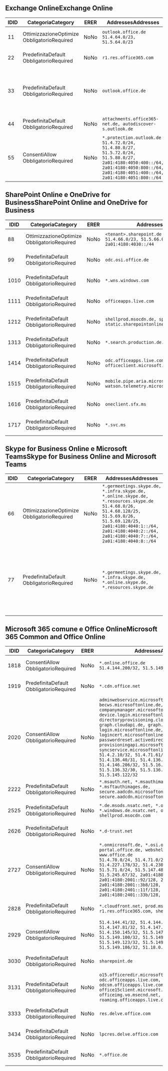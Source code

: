 <!--THIS FILE IS AUTOMATICALLY GENERATED. MANUAL CHANGES WILL BE OVERWRITTEN.-->
<!--Please contact the Office 365 Endpoints team with any questions.-->
<!--Germany endpoints version 2020070800-->
<!--File generated 2020-10-08 15:23:04.8940-->

## <a name="exchange-online"></a><span data-ttu-id="839e9-101">Exchange Online</span><span class="sxs-lookup"><span data-stu-id="839e9-101">Exchange Online</span></span>

<span data-ttu-id="839e9-102">ID</span><span class="sxs-lookup"><span data-stu-id="839e9-102">ID</span></span> | <span data-ttu-id="839e9-103">Categoria</span><span class="sxs-lookup"><span data-stu-id="839e9-103">Category</span></span> | <span data-ttu-id="839e9-104">ER</span><span class="sxs-lookup"><span data-stu-id="839e9-104">ER</span></span> | <span data-ttu-id="839e9-105">Addresses</span><span class="sxs-lookup"><span data-stu-id="839e9-105">Addresses</span></span> | <span data-ttu-id="839e9-106">Porte</span><span class="sxs-lookup"><span data-stu-id="839e9-106">Ports</span></span>
-- | -------------------- | -- | ----------------------------------------------------------------------------------------------------------------------------------------------------------------------------------------- | -------------------------------
<span data-ttu-id="839e9-107">1</span><span class="sxs-lookup"><span data-stu-id="839e9-107">1</span></span> | <span data-ttu-id="839e9-108">Ottimizzazione</span><span class="sxs-lookup"><span data-stu-id="839e9-108">Optimize</span></span><BR><span data-ttu-id="839e9-109">Obbligatorio</span><span class="sxs-lookup"><span data-stu-id="839e9-109">Required</span></span> | <span data-ttu-id="839e9-110">No</span><span class="sxs-lookup"><span data-stu-id="839e9-110">No</span></span> | `outlook.office.de`<BR>`51.4.64.0/23, 51.5.64.0/23` | <span data-ttu-id="839e9-111">**TCP:** 443, 80</span><span class="sxs-lookup"><span data-stu-id="839e9-111">**TCP:** 443, 80</span></span>
<span data-ttu-id="839e9-112">2</span><span class="sxs-lookup"><span data-stu-id="839e9-112">2</span></span> | <span data-ttu-id="839e9-113">Predefinita</span><span class="sxs-lookup"><span data-stu-id="839e9-113">Default</span></span><BR><span data-ttu-id="839e9-114">Obbligatorio</span><span class="sxs-lookup"><span data-stu-id="839e9-114">Required</span></span> | <span data-ttu-id="839e9-115">No</span><span class="sxs-lookup"><span data-stu-id="839e9-115">No</span></span> | `r1.res.office365.com` | <span data-ttu-id="839e9-116">**TCP:** 443, 80</span><span class="sxs-lookup"><span data-stu-id="839e9-116">**TCP:** 443, 80</span></span>
<span data-ttu-id="839e9-117">3</span><span class="sxs-lookup"><span data-stu-id="839e9-117">3</span></span> | <span data-ttu-id="839e9-118">Predefinita</span><span class="sxs-lookup"><span data-stu-id="839e9-118">Default</span></span><BR><span data-ttu-id="839e9-119">Obbligatorio</span><span class="sxs-lookup"><span data-stu-id="839e9-119">Required</span></span> | <span data-ttu-id="839e9-120">No</span><span class="sxs-lookup"><span data-stu-id="839e9-120">No</span></span> | `outlook.office.de` | <span data-ttu-id="839e9-121">**TCP:** 143, 25, 587, 993, 995</span><span class="sxs-lookup"><span data-stu-id="839e9-121">**TCP:** 143, 25, 587, 993, 995</span></span>
<span data-ttu-id="839e9-122">4</span><span class="sxs-lookup"><span data-stu-id="839e9-122">4</span></span> | <span data-ttu-id="839e9-123">Predefinita</span><span class="sxs-lookup"><span data-stu-id="839e9-123">Default</span></span><BR><span data-ttu-id="839e9-124">Obbligatorio</span><span class="sxs-lookup"><span data-stu-id="839e9-124">Required</span></span> | <span data-ttu-id="839e9-125">No</span><span class="sxs-lookup"><span data-stu-id="839e9-125">No</span></span> | `attachments.office365-net.de, autodiscover-s.outlook.de` | <span data-ttu-id="839e9-126">**TCP:** 443, 80</span><span class="sxs-lookup"><span data-stu-id="839e9-126">**TCP:** 443, 80</span></span>
<span data-ttu-id="839e9-127">5</span><span class="sxs-lookup"><span data-stu-id="839e9-127">5</span></span> | <span data-ttu-id="839e9-128">Consenti</span><span class="sxs-lookup"><span data-stu-id="839e9-128">Allow</span></span><BR><span data-ttu-id="839e9-129">Obbligatorio</span><span class="sxs-lookup"><span data-stu-id="839e9-129">Required</span></span> | <span data-ttu-id="839e9-130">No</span><span class="sxs-lookup"><span data-stu-id="839e9-130">No</span></span> | `*.protection.outlook.de`<BR>`51.4.72.0/24, 51.4.80.0/27, 51.5.72.0/24, 51.5.80.0/27, 2a01:4180:4050:400::/64, 2a01:4180:4050:800::/64, 2a01:4180:4051:400::/64, 2a01:4180:4051:800::/64` | <span data-ttu-id="839e9-131">**TCP:** 25, 443</span><span class="sxs-lookup"><span data-stu-id="839e9-131">**TCP:** 25, 443</span></span>

## <a name="sharepoint-online-and-onedrive-for-business"></a><span data-ttu-id="839e9-132">SharePoint Online e OneDrive for Business</span><span class="sxs-lookup"><span data-stu-id="839e9-132">SharePoint Online and OneDrive for Business</span></span>

<span data-ttu-id="839e9-133">ID</span><span class="sxs-lookup"><span data-stu-id="839e9-133">ID</span></span> | <span data-ttu-id="839e9-134">Categoria</span><span class="sxs-lookup"><span data-stu-id="839e9-134">Category</span></span> | <span data-ttu-id="839e9-135">ER</span><span class="sxs-lookup"><span data-stu-id="839e9-135">ER</span></span> | <span data-ttu-id="839e9-136">Addresses</span><span class="sxs-lookup"><span data-stu-id="839e9-136">Addresses</span></span> | <span data-ttu-id="839e9-137">Porte</span><span class="sxs-lookup"><span data-stu-id="839e9-137">Ports</span></span>
-- | -------------------- | -- | ------------------------------------------------------------------------------ | ----------------
<span data-ttu-id="839e9-138">8</span><span class="sxs-lookup"><span data-stu-id="839e9-138">8</span></span> | <span data-ttu-id="839e9-139">Ottimizzazione</span><span class="sxs-lookup"><span data-stu-id="839e9-139">Optimize</span></span><BR><span data-ttu-id="839e9-140">Obbligatorio</span><span class="sxs-lookup"><span data-stu-id="839e9-140">Required</span></span> | <span data-ttu-id="839e9-141">No</span><span class="sxs-lookup"><span data-stu-id="839e9-141">No</span></span> | `<tenant>.sharepoint.de`<BR>`51.4.66.0/23, 51.5.66.0/23, 2a01:4180:4030::/44` | <span data-ttu-id="839e9-142">**TCP:** 443, 80</span><span class="sxs-lookup"><span data-stu-id="839e9-142">**TCP:** 443, 80</span></span>
<span data-ttu-id="839e9-143">9</span><span class="sxs-lookup"><span data-stu-id="839e9-143">9</span></span> | <span data-ttu-id="839e9-144">Predefinita</span><span class="sxs-lookup"><span data-stu-id="839e9-144">Default</span></span><BR><span data-ttu-id="839e9-145">Obbligatorio</span><span class="sxs-lookup"><span data-stu-id="839e9-145">Required</span></span> | <span data-ttu-id="839e9-146">No</span><span class="sxs-lookup"><span data-stu-id="839e9-146">No</span></span> | `odc.osi.office.de` | <span data-ttu-id="839e9-147">**TCP:** 443, 80</span><span class="sxs-lookup"><span data-stu-id="839e9-147">**TCP:** 443, 80</span></span>
<span data-ttu-id="839e9-148">10</span><span class="sxs-lookup"><span data-stu-id="839e9-148">10</span></span> | <span data-ttu-id="839e9-149">Predefinita</span><span class="sxs-lookup"><span data-stu-id="839e9-149">Default</span></span><BR><span data-ttu-id="839e9-150">Obbligatorio</span><span class="sxs-lookup"><span data-stu-id="839e9-150">Required</span></span> | <span data-ttu-id="839e9-151">No</span><span class="sxs-lookup"><span data-stu-id="839e9-151">No</span></span> | `*.wns.windows.com` | <span data-ttu-id="839e9-152">**TCP:** 443, 80</span><span class="sxs-lookup"><span data-stu-id="839e9-152">**TCP:** 443, 80</span></span>
<span data-ttu-id="839e9-153">11</span><span class="sxs-lookup"><span data-stu-id="839e9-153">11</span></span> | <span data-ttu-id="839e9-154">Predefinita</span><span class="sxs-lookup"><span data-stu-id="839e9-154">Default</span></span><BR><span data-ttu-id="839e9-155">Obbligatorio</span><span class="sxs-lookup"><span data-stu-id="839e9-155">Required</span></span> | <span data-ttu-id="839e9-156">No</span><span class="sxs-lookup"><span data-stu-id="839e9-156">No</span></span> | `officeapps.live.com` | <span data-ttu-id="839e9-157">**TCP:** 443, 80</span><span class="sxs-lookup"><span data-stu-id="839e9-157">**TCP:** 443, 80</span></span>
<span data-ttu-id="839e9-158">12</span><span class="sxs-lookup"><span data-stu-id="839e9-158">12</span></span> | <span data-ttu-id="839e9-159">Predefinita</span><span class="sxs-lookup"><span data-stu-id="839e9-159">Default</span></span><BR><span data-ttu-id="839e9-160">Obbligatorio</span><span class="sxs-lookup"><span data-stu-id="839e9-160">Required</span></span> | <span data-ttu-id="839e9-161">No</span><span class="sxs-lookup"><span data-stu-id="839e9-161">No</span></span> | `shellprod.msocdn.de, spoprod-a.akamaihd.net, static.sharepointonline.com` | <span data-ttu-id="839e9-162">**TCP:** 443, 80</span><span class="sxs-lookup"><span data-stu-id="839e9-162">**TCP:** 443, 80</span></span>
<span data-ttu-id="839e9-163">13</span><span class="sxs-lookup"><span data-stu-id="839e9-163">13</span></span> | <span data-ttu-id="839e9-164">Predefinita</span><span class="sxs-lookup"><span data-stu-id="839e9-164">Default</span></span><BR><span data-ttu-id="839e9-165">Obbligatorio</span><span class="sxs-lookup"><span data-stu-id="839e9-165">Required</span></span> | <span data-ttu-id="839e9-166">No</span><span class="sxs-lookup"><span data-stu-id="839e9-166">No</span></span> | `*.search.production.de.azuretrafficmanager.de` | <span data-ttu-id="839e9-167">**TCP:** 443</span><span class="sxs-lookup"><span data-stu-id="839e9-167">**TCP:** 443</span></span>
<span data-ttu-id="839e9-168">14</span><span class="sxs-lookup"><span data-stu-id="839e9-168">14</span></span> | <span data-ttu-id="839e9-169">Predefinita</span><span class="sxs-lookup"><span data-stu-id="839e9-169">Default</span></span><BR><span data-ttu-id="839e9-170">Obbligatorio</span><span class="sxs-lookup"><span data-stu-id="839e9-170">Required</span></span> | <span data-ttu-id="839e9-171">No</span><span class="sxs-lookup"><span data-stu-id="839e9-171">No</span></span> | `odc.officeapps.live.com, officeclient.microsoft.com` | <span data-ttu-id="839e9-172">**TCP:** 443, 80</span><span class="sxs-lookup"><span data-stu-id="839e9-172">**TCP:** 443, 80</span></span>
<span data-ttu-id="839e9-173">15</span><span class="sxs-lookup"><span data-stu-id="839e9-173">15</span></span> | <span data-ttu-id="839e9-174">Predefinita</span><span class="sxs-lookup"><span data-stu-id="839e9-174">Default</span></span><BR><span data-ttu-id="839e9-175">Obbligatorio</span><span class="sxs-lookup"><span data-stu-id="839e9-175">Required</span></span> | <span data-ttu-id="839e9-176">No</span><span class="sxs-lookup"><span data-stu-id="839e9-176">No</span></span> | `mobile.pipe.aria.microsoft.com, ssw.live.com, watson.telemetry.microsoft.com` | <span data-ttu-id="839e9-177">**TCP:** 443, 80</span><span class="sxs-lookup"><span data-stu-id="839e9-177">**TCP:** 443, 80</span></span>
<span data-ttu-id="839e9-178">16</span><span class="sxs-lookup"><span data-stu-id="839e9-178">16</span></span> | <span data-ttu-id="839e9-179">Predefinita</span><span class="sxs-lookup"><span data-stu-id="839e9-179">Default</span></span><BR><span data-ttu-id="839e9-180">Obbligatorio</span><span class="sxs-lookup"><span data-stu-id="839e9-180">Required</span></span> | <span data-ttu-id="839e9-181">No</span><span class="sxs-lookup"><span data-stu-id="839e9-181">No</span></span> | `oneclient.sfx.ms` | <span data-ttu-id="839e9-182">**TCP:** 443, 80</span><span class="sxs-lookup"><span data-stu-id="839e9-182">**TCP:** 443, 80</span></span>
<span data-ttu-id="839e9-183">17</span><span class="sxs-lookup"><span data-stu-id="839e9-183">17</span></span> | <span data-ttu-id="839e9-184">Predefinita</span><span class="sxs-lookup"><span data-stu-id="839e9-184">Default</span></span><BR><span data-ttu-id="839e9-185">Obbligatorio</span><span class="sxs-lookup"><span data-stu-id="839e9-185">Required</span></span> | <span data-ttu-id="839e9-186">No</span><span class="sxs-lookup"><span data-stu-id="839e9-186">No</span></span> | `*.svc.ms` | <span data-ttu-id="839e9-187">**TCP:** 443, 80</span><span class="sxs-lookup"><span data-stu-id="839e9-187">**TCP:** 443, 80</span></span>

## <a name="skype-for-business-online-and-microsoft-teams"></a><span data-ttu-id="839e9-188">Skype for Business Online e Microsoft Teams</span><span class="sxs-lookup"><span data-stu-id="839e9-188">Skype for Business Online and Microsoft Teams</span></span>

<span data-ttu-id="839e9-189">ID</span><span class="sxs-lookup"><span data-stu-id="839e9-189">ID</span></span> | <span data-ttu-id="839e9-190">Categoria</span><span class="sxs-lookup"><span data-stu-id="839e9-190">Category</span></span> | <span data-ttu-id="839e9-191">ER</span><span class="sxs-lookup"><span data-stu-id="839e9-191">ER</span></span> | <span data-ttu-id="839e9-192">Addresses</span><span class="sxs-lookup"><span data-stu-id="839e9-192">Addresses</span></span> | <span data-ttu-id="839e9-193">Porte</span><span class="sxs-lookup"><span data-stu-id="839e9-193">Ports</span></span>
-- | -------------------- | -- | ----------------------------------------------------------------------------------------------------------------------------------------------------------------------------------------------------------------------------------------------- | --------------------------------------------------
<span data-ttu-id="839e9-194">6</span><span class="sxs-lookup"><span data-stu-id="839e9-194">6</span></span> | <span data-ttu-id="839e9-195">Ottimizzazione</span><span class="sxs-lookup"><span data-stu-id="839e9-195">Optimize</span></span><BR><span data-ttu-id="839e9-196">Obbligatorio</span><span class="sxs-lookup"><span data-stu-id="839e9-196">Required</span></span> | <span data-ttu-id="839e9-197">No</span><span class="sxs-lookup"><span data-stu-id="839e9-197">No</span></span> | `*.germeetings.skype.de, *.infra.skype.de, *.online.skype.de, *.resources.skype.de`<BR>`51.4.68.0/26, 51.4.68.128/25, 51.5.69.0/26, 51.5.69.128/25, 2a01:4180:4040:1::/64, 2a01:4180:4040:2::/64, 2a01:4180:4040:7::/64, 2a01:4180:4040:8::/64` | <span data-ttu-id="839e9-198">**TCP:** 443, 80</span><span class="sxs-lookup"><span data-stu-id="839e9-198">**TCP:** 443, 80</span></span><BR><span data-ttu-id="839e9-199">**UDP:** 3478</span><span class="sxs-lookup"><span data-stu-id="839e9-199">**UDP:** 3478</span></span>
<span data-ttu-id="839e9-200">7</span><span class="sxs-lookup"><span data-stu-id="839e9-200">7</span></span> | <span data-ttu-id="839e9-201">Predefinita</span><span class="sxs-lookup"><span data-stu-id="839e9-201">Default</span></span><BR><span data-ttu-id="839e9-202">Obbligatorio</span><span class="sxs-lookup"><span data-stu-id="839e9-202">Required</span></span> | <span data-ttu-id="839e9-203">No</span><span class="sxs-lookup"><span data-stu-id="839e9-203">No</span></span> | `*.germeetings.skype.de, *.infra.skype.de, *.online.skype.de, *.resources.skype.de` | <span data-ttu-id="839e9-204">**TCP:** 5061, 50000-59999</span><span class="sxs-lookup"><span data-stu-id="839e9-204">**TCP:** 5061, 50000-59999</span></span><BR><span data-ttu-id="839e9-205">**UDP:** 50000-59999</span><span class="sxs-lookup"><span data-stu-id="839e9-205">**UDP:** 50000-59999</span></span>

## <a name="microsoft-365-common-and-office-online"></a><span data-ttu-id="839e9-206">Microsoft 365 comune e Office Online</span><span class="sxs-lookup"><span data-stu-id="839e9-206">Microsoft 365 Common and Office Online</span></span>

<span data-ttu-id="839e9-207">ID</span><span class="sxs-lookup"><span data-stu-id="839e9-207">ID</span></span> | <span data-ttu-id="839e9-208">Categoria</span><span class="sxs-lookup"><span data-stu-id="839e9-208">Category</span></span> | <span data-ttu-id="839e9-209">ER</span><span class="sxs-lookup"><span data-stu-id="839e9-209">ER</span></span> | <span data-ttu-id="839e9-210">Addresses</span><span class="sxs-lookup"><span data-stu-id="839e9-210">Addresses</span></span> | <span data-ttu-id="839e9-211">Porte</span><span class="sxs-lookup"><span data-stu-id="839e9-211">Ports</span></span>
-- | ------------------- | -- | -------------------------------------------------------------------------------------------------------------------------------------------------------------------------------------------------------------------------------------------------------------------------------------------------------------------------------------------------------------------------------------------------------------------------------------------------------------------------------------------------------------------------------------------------------------------------------------------------------------------------- | ----------------
<span data-ttu-id="839e9-212">18</span><span class="sxs-lookup"><span data-stu-id="839e9-212">18</span></span> | <span data-ttu-id="839e9-213">Consenti</span><span class="sxs-lookup"><span data-stu-id="839e9-213">Allow</span></span><BR><span data-ttu-id="839e9-214">Obbligatorio</span><span class="sxs-lookup"><span data-stu-id="839e9-214">Required</span></span> | <span data-ttu-id="839e9-215">No</span><span class="sxs-lookup"><span data-stu-id="839e9-215">No</span></span> | `*.online.office.de`<BR>`51.4.144.200/32, 51.5.149.3/32, 51.18.16.0/23` | <span data-ttu-id="839e9-216">**TCP:** 443</span><span class="sxs-lookup"><span data-stu-id="839e9-216">**TCP:** 443</span></span>
<span data-ttu-id="839e9-217">19</span><span class="sxs-lookup"><span data-stu-id="839e9-217">19</span></span> | <span data-ttu-id="839e9-218">Predefinita</span><span class="sxs-lookup"><span data-stu-id="839e9-218">Default</span></span><BR><span data-ttu-id="839e9-219">Obbligatorio</span><span class="sxs-lookup"><span data-stu-id="839e9-219">Required</span></span> | <span data-ttu-id="839e9-220">No</span><span class="sxs-lookup"><span data-stu-id="839e9-220">No</span></span> | `*.cdn.office.net` | <span data-ttu-id="839e9-221">**TCP:** 443</span><span class="sxs-lookup"><span data-stu-id="839e9-221">**TCP:** 443</span></span>
<span data-ttu-id="839e9-222">20</span><span class="sxs-lookup"><span data-stu-id="839e9-222">20</span></span> | <span data-ttu-id="839e9-223">Consenti</span><span class="sxs-lookup"><span data-stu-id="839e9-223">Allow</span></span><BR><span data-ttu-id="839e9-224">Obbligatorio</span><span class="sxs-lookup"><span data-stu-id="839e9-224">Required</span></span> | <span data-ttu-id="839e9-225">No</span><span class="sxs-lookup"><span data-stu-id="839e9-225">No</span></span> | `adminwebservice.microsoftonline.de, becws.microsoftonline.de, companymanager.microsoftonline.de, device.login.microsoftonline.de, directoryprovisioning.cloudapi.de, graph.cloudapi.de, graph.microsoft.de, login.microsoftonline.de, logincert.microsoftonline.de, pas.cloudapi.de, passwordreset.activedirectory.microsoftazure.de, provisioningapi.microsoftonline.de, syncservice.microsoftonline.de`<BR>`51.4.2.10/32, 51.4.71.61/32, 51.4.136.38/31, 51.4.136.40/31, 51.4.136.42/32, 51.4.146.38/32, 51.4.146.206/32, 51.5.16.7/32, 51.5.71.22/32, 51.5.136.32/30, 51.5.136.36/32, 51.5.145.29/32, 51.5.145.122/32` | <span data-ttu-id="839e9-226">**TCP:** 443, 80</span><span class="sxs-lookup"><span data-stu-id="839e9-226">**TCP:** 443, 80</span></span>
<span data-ttu-id="839e9-227">22</span><span class="sxs-lookup"><span data-stu-id="839e9-227">22</span></span> | <span data-ttu-id="839e9-228">Predefinita</span><span class="sxs-lookup"><span data-stu-id="839e9-228">Default</span></span><BR><span data-ttu-id="839e9-229">Obbligatorio</span><span class="sxs-lookup"><span data-stu-id="839e9-229">Required</span></span> | <span data-ttu-id="839e9-230">No</span><span class="sxs-lookup"><span data-stu-id="839e9-230">No</span></span> | `*.msauth.net, *.msauthimages.de, *.msftauth.net, *.msftauthimages.de, secure.aadcdn.microsoftonline-p.com, secure.aadcdn.microsoftonline-p.de` | <span data-ttu-id="839e9-231">**TCP:** 443, 80</span><span class="sxs-lookup"><span data-stu-id="839e9-231">**TCP:** 443, 80</span></span>
<span data-ttu-id="839e9-232">25</span><span class="sxs-lookup"><span data-stu-id="839e9-232">25</span></span> | <span data-ttu-id="839e9-233">Predefinita</span><span class="sxs-lookup"><span data-stu-id="839e9-233">Default</span></span><BR><span data-ttu-id="839e9-234">Obbligatorio</span><span class="sxs-lookup"><span data-stu-id="839e9-234">Required</span></span> | <span data-ttu-id="839e9-235">No</span><span class="sxs-lookup"><span data-stu-id="839e9-235">No</span></span> | `*.de.msods.nsatc.net, *.office.de.akadns.net, *.windows.de.nsatc.net, officehome.msocdn.de, shellprod.msocdn.com` | <span data-ttu-id="839e9-236">**TCP:** 443, 80</span><span class="sxs-lookup"><span data-stu-id="839e9-236">**TCP:** 443, 80</span></span>
<span data-ttu-id="839e9-237">26</span><span class="sxs-lookup"><span data-stu-id="839e9-237">26</span></span> | <span data-ttu-id="839e9-238">Predefinita</span><span class="sxs-lookup"><span data-stu-id="839e9-238">Default</span></span><BR><span data-ttu-id="839e9-239">Obbligatorio</span><span class="sxs-lookup"><span data-stu-id="839e9-239">Required</span></span> | <span data-ttu-id="839e9-240">No</span><span class="sxs-lookup"><span data-stu-id="839e9-240">No</span></span> | `*.d-trust.net` | <span data-ttu-id="839e9-241">**TCP:** 443, 80</span><span class="sxs-lookup"><span data-stu-id="839e9-241">**TCP:** 443, 80</span></span>
<span data-ttu-id="839e9-242">27</span><span class="sxs-lookup"><span data-stu-id="839e9-242">27</span></span> | <span data-ttu-id="839e9-243">Consenti</span><span class="sxs-lookup"><span data-stu-id="839e9-243">Allow</span></span><BR><span data-ttu-id="839e9-244">Obbligatorio</span><span class="sxs-lookup"><span data-stu-id="839e9-244">Required</span></span> | <span data-ttu-id="839e9-245">No</span><span class="sxs-lookup"><span data-stu-id="839e9-245">No</span></span> | `*.onmicrosoft.de, *.osi.office.de, office.de, portal.office.de, webshell.suite.office.de, www.office.de`<BR>`51.4.70.0/24, 51.4.71.0/24, 51.4.226.115/32, 51.4.227.178/32, 51.4.230.178/32, 51.5.70.0/24, 51.5.71.0/24, 51.5.147.48/32, 51.5.242.163/32, 51.5.245.67/32, 2a01:4180:2001::2/128, 2a01:4180:2001::92/128, 2a01:4180:2001::234/128, 2a01:4180:2001::3b8/128, 2a01:4180:2401::5/128, 2a01:4180:2401::11f/128, 2a01:4180:2401::33b/128, 2a01:4180:2401::55b/128` | <span data-ttu-id="839e9-246">**TCP:** 443, 80</span><span class="sxs-lookup"><span data-stu-id="839e9-246">**TCP:** 443, 80</span></span>
<span data-ttu-id="839e9-247">28</span><span class="sxs-lookup"><span data-stu-id="839e9-247">28</span></span> | <span data-ttu-id="839e9-248">Predefinita</span><span class="sxs-lookup"><span data-stu-id="839e9-248">Default</span></span><BR><span data-ttu-id="839e9-249">Obbligatorio</span><span class="sxs-lookup"><span data-stu-id="839e9-249">Required</span></span> | <span data-ttu-id="839e9-250">No</span><span class="sxs-lookup"><span data-stu-id="839e9-250">No</span></span> | `*.cloudfront.net, prod.msocdn.de, r1.res.office365.com, shellprod.msocdn.de` | <span data-ttu-id="839e9-251">**TCP:** 443, 80</span><span class="sxs-lookup"><span data-stu-id="839e9-251">**TCP:** 443, 80</span></span>
<span data-ttu-id="839e9-252">29</span><span class="sxs-lookup"><span data-stu-id="839e9-252">29</span></span> | <span data-ttu-id="839e9-253">Consenti</span><span class="sxs-lookup"><span data-stu-id="839e9-253">Allow</span></span><BR><span data-ttu-id="839e9-254">Obbligatorio</span><span class="sxs-lookup"><span data-stu-id="839e9-254">Required</span></span> | <span data-ttu-id="839e9-255">No</span><span class="sxs-lookup"><span data-stu-id="839e9-255">No</span></span> | `51.4.144.41/32, 51.4.144.174/32, 51.4.145.38/32, 51.4.147.81/32, 51.4.147.233/32, 51.4.148.12/32, 51.4.150.145/32, 51.5.147.242/32, 51.5.149.100/32, 51.5.149.119/32, 51.5.149.123/32, 51.5.149.180/32, 51.5.149.186/32, 51.18.0.0/21` | <span data-ttu-id="839e9-256">**TCP:** 443, 80</span><span class="sxs-lookup"><span data-stu-id="839e9-256">**TCP:** 443, 80</span></span>
<span data-ttu-id="839e9-257">30</span><span class="sxs-lookup"><span data-stu-id="839e9-257">30</span></span> | <span data-ttu-id="839e9-258">Predefinita</span><span class="sxs-lookup"><span data-stu-id="839e9-258">Default</span></span><BR><span data-ttu-id="839e9-259">Obbligatorio</span><span class="sxs-lookup"><span data-stu-id="839e9-259">Required</span></span> | <span data-ttu-id="839e9-260">No</span><span class="sxs-lookup"><span data-stu-id="839e9-260">No</span></span> | `sharepoint.de` | <span data-ttu-id="839e9-261">**TCP:** 443, 80</span><span class="sxs-lookup"><span data-stu-id="839e9-261">**TCP:** 443, 80</span></span>
<span data-ttu-id="839e9-262">31</span><span class="sxs-lookup"><span data-stu-id="839e9-262">31</span></span> | <span data-ttu-id="839e9-263">Predefinita</span><span class="sxs-lookup"><span data-stu-id="839e9-263">Default</span></span><BR><span data-ttu-id="839e9-264">Obbligatorio</span><span class="sxs-lookup"><span data-stu-id="839e9-264">Required</span></span> | <span data-ttu-id="839e9-265">No</span><span class="sxs-lookup"><span data-stu-id="839e9-265">No</span></span> | `o15.officeredir.microsoft.com, odc.officeapps.live.com, odcsm.officeapps.live.com, office.microsoft.com, office15client.microsoft.com, officeimg.vo.msecnd.net, roaming.officeapps.live.com` | <span data-ttu-id="839e9-266">**TCP:** 443, 80</span><span class="sxs-lookup"><span data-stu-id="839e9-266">**TCP:** 443, 80</span></span>
<span data-ttu-id="839e9-267">33</span><span class="sxs-lookup"><span data-stu-id="839e9-267">33</span></span> | <span data-ttu-id="839e9-268">Predefinita</span><span class="sxs-lookup"><span data-stu-id="839e9-268">Default</span></span><BR><span data-ttu-id="839e9-269">Obbligatorio</span><span class="sxs-lookup"><span data-stu-id="839e9-269">Required</span></span> | <span data-ttu-id="839e9-270">No</span><span class="sxs-lookup"><span data-stu-id="839e9-270">No</span></span> | `res.delve.office.com` | <span data-ttu-id="839e9-271">**TCP:** 443</span><span class="sxs-lookup"><span data-stu-id="839e9-271">**TCP:** 443</span></span>
<span data-ttu-id="839e9-272">34</span><span class="sxs-lookup"><span data-stu-id="839e9-272">34</span></span> | <span data-ttu-id="839e9-273">Predefinita</span><span class="sxs-lookup"><span data-stu-id="839e9-273">Default</span></span><BR><span data-ttu-id="839e9-274">Obbligatorio</span><span class="sxs-lookup"><span data-stu-id="839e9-274">Required</span></span> | <span data-ttu-id="839e9-275">No</span><span class="sxs-lookup"><span data-stu-id="839e9-275">No</span></span> | `lpcres.delve.office.com` | <span data-ttu-id="839e9-276">**TCP:** 443</span><span class="sxs-lookup"><span data-stu-id="839e9-276">**TCP:** 443</span></span>
<span data-ttu-id="839e9-277">35</span><span class="sxs-lookup"><span data-stu-id="839e9-277">35</span></span> | <span data-ttu-id="839e9-278">Predefinita</span><span class="sxs-lookup"><span data-stu-id="839e9-278">Default</span></span><BR><span data-ttu-id="839e9-279">Obbligatorio</span><span class="sxs-lookup"><span data-stu-id="839e9-279">Required</span></span> | <span data-ttu-id="839e9-280">No</span><span class="sxs-lookup"><span data-stu-id="839e9-280">No</span></span> | `*.office.de` | <span data-ttu-id="839e9-281">**TCP:** 443, 80</span><span class="sxs-lookup"><span data-stu-id="839e9-281">**TCP:** 443, 80</span></span>
